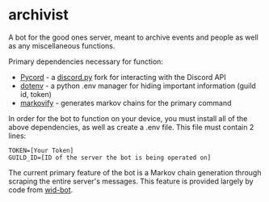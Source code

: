 # archivist
A bot for the good ones server, meant to archive events and people as well as any miscellaneous functions.

Primary dependencies necessary for function:
- [Pycord](https://github.com/Pycord-Development/pycord) - a [discord.py](https://github.com/Rapptz/discord.py) fork for interacting with the Discord API
- [dotenv](https://pypi.org/project/python-dotenv/) - a python .env manager for hiding important information (guild id, token)
- [markovify](https://github.com/jsvine/markovify) - generates markov chains for the primary command

In order for the bot to function on your device, you must install all of the above dependencies, as well as create a .env file. This file must contain 2 lines:
```
TOKEN=[Your Token]
GUILD_ID=[ID of the server the bot is being operated on]
```

The current primary feature of the bot is a Markov chain generation through scraping the entire server's messages. This feature is provided largely by code from [wid-bot](https://github.com/ericpretzel/wid-bot). 
